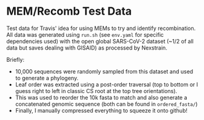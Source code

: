 # MEM/Recomb Test Data 

Test data for Travis' idea for using MEMs to try and identify recombination.
All data was generated using `run.sh` (see `env.yaml` for specific dependencies used) with the open global SARS-CoV-2 dataset (~1/2 of all data but saves dealing with GISAID) as processed by Nexstrain.

Briefly:
- 10,000 sequences were randomly sampled from this dataset and used to generate a phylogeny.
- Leaf order was extracted using a post-order traversal (top to bottom or I guess right to left in classic CS root at the top tree orientations).
- This was used to reorder the 10k fasta to match and also generate a concatenated genomic sequence (both can be found in `ordered_fasta/`)
- Finally, I manually compressed everything to squeeze it onto github!
